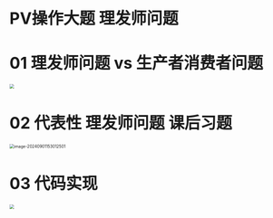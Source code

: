 # PV操作大题 理发师问题



# 01 理发师问题 vs 生产者消费者问题

<img src="https://cvp.oss-cn-shanghai.aliyuncs.com/202409011104784.png" style="zoom:50%;" />



# 02 代表性 理发师问题 课后习题

<img src="https://cvp.oss-cn-shanghai.aliyuncs.com/202409011530836.png" alt="image-20240901153012501" style="zoom:50%;" />



# 03 代码实现

<img src="https://cvp.oss-cn-shanghai.aliyuncs.com/202409012159864.png" style="zoom:50%;" />